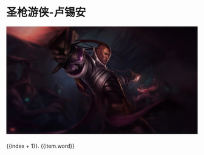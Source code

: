 # 圣枪游侠-卢锡安

![lucian](./imgs/lucian.png)

<div v-for="(item, index) in quotes">
  <div style="line-height: 30px">{{index + 1}}. {{item.word}}</div>
</div>

<script>
  // import { getQuotesByName } from '../../.vitepress/service/api.js'

  export default {
    data() {
      return {
        quotes: [],
      }
    },
    created() {
      getQuotesByName('卢锡安').then(res => {
        this.quotes = res
      })
    }
  }
</script>

